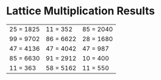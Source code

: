 # Lattice Multiplication Results

|   |   |   |
|---|---|---|
| 25 = 1825 | 11 = 352 | 85 = 2040 |
| 99 = 9702 | 86 = 6622 | 28 = 1680 |
| 47 = 4136 | 47 = 4042 | 47 = 987 |
| 85 = 6630 | 91 = 2912 | 10 = 400 |
| 11 = 363 | 58 = 5162 | 11 = 550 |

